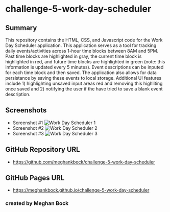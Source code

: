 # challenge-5-work-day-scheduler

## Summary
This repository contains the HTML, CSS, and Javascript code for the Work Day Scheduler application. This application serves as a tool for tracking daily events/activities across 1-hour time blocks between 8AM and 5PM. Past time blocks are highlighted in gray, the current time block is highlighted in red, and future time blocks are highlighted in green (note: this information is updated every 5 minutes). Event descriptions can be inputed for each time block and then saved. The application also allows for data persistance by saving these events to local storage. Additional UI features include 1) highlighting unsaved input areas red and removing this highliting once saved and 2) notifying the user if the have tried to save a blank event description.

## Screenshots
* Screenshot #1 ![Work Day Scheduler 1](https://github.com/meghankbock/challenge-5-work-day-scheduler/blob/main/assets/images/Code-Quiz-Screenshot-1.PNG)
* Screenshot #2 ![Work Day Scheduler 2](https://github.com/meghankbock/challenge-5-work-day-scheduler/blob/main/assets/images/Code-Quiz-Screenshot-2.PNG)
* Screenshot #3 ![Work Day Scheduler 3](https://github.com/meghankbock/challenge-5-work-day-scheduler/blob/main/assets/images/Code-Quiz-Screenshot-3.PNG)


## GitHub Repository URL
* https://github.com/meghankbock/challenge-5-work-day-scheduler

## GitHub Pages URL
* https://meghankbock.github.io/challenge-5-work-day-scheduler

### created by Meghan Bock